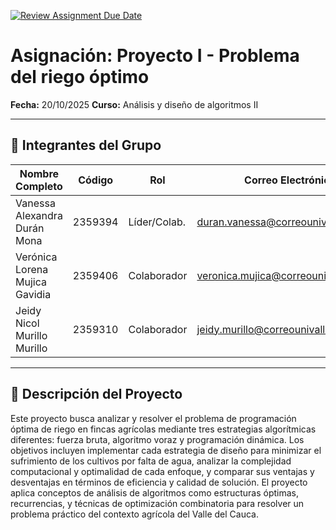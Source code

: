 [![Review Assignment Due Date](https://classroom.github.com/assets/deadline-readme-button-22041afd0340ce965d47ae6ef1cefeee28c7c493a6346c4f15d667ab976d596c.svg)](https://classroom.github.com/a/GxFB-nwe)

# Asignación: Proyecto I - Problema del riego óptimo

**Fecha:** 20/10/2025
**Curso:** Análisis y diseño de algoritmos II

---

## 👥 Integrantes del Grupo

| Nombre Completo       | Código  | Rol            | Correo Electrónico       |
|-----------------------|---------|----------------|--------------------------|
| Vanessa Alexandra Durán Mona        | 2359394  | Líder/Colab. | duran.vanessa@correounivalle.edu.co|
| Verónica Lorena Mujica Gavidia      | 2359406  | Colaborador  | veronica.mujica@correounivalle.edu.co|
| Jeidy Nicol Murillo Murillo        | 2359310  | Colaborador  | jeidy.murillo@correounivalle.edu.co|

---

## 📌 Descripción del Proyecto
Este proyecto busca analizar y resolver el problema de programación óptima de riego en fincas agrícolas mediante tres estrategias algorítmicas diferentes: fuerza bruta, algoritmo voraz y programación dinámica. Los objetivos incluyen implementar cada estrategia de diseño para minimizar el sufrimiento de los cultivos por falta de agua, analizar la complejidad computacional y optimalidad de cada enfoque, y comparar sus ventajas y desventajas en términos de eficiencia y calidad de solución. El proyecto aplica conceptos de análisis de algoritmos como estructuras óptimas, recurrencias, y técnicas de optimización combinatoria para resolver un problema práctico del contexto agrícola del Valle del Cauca.
